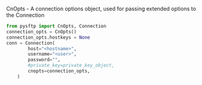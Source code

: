
CnOpts - A connection options object, used for passing extended options to the Connection

```python
from pysftp import CnOpts, Connection
connection_opts = CnOpts()
connection_opts.hostkeys = None
conn = Connection(
        host="<hostname>",
        username="<user>",
        password="",
        #private_key=private_key_object,
        cnopts=connection_opts,
    )
```